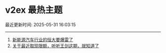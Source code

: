 # v2ex 最热主题

最近更新时间: 2025-05-31 16:03:15

--- 
1. [新能源汽车行业的恒大要爆雷了](https://www.v2ex.com/t/1135569) 
2. [关于最近取现限额，听听王剑这期，就知道了](https://www.v2ex.com/t/1135576) 
